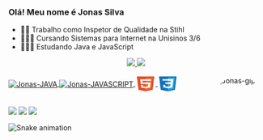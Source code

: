 ### Olá! Meu nome é Jonas Silva

- 👷🏽 Trabalho como Inspetor de Qualidade na Stihl
- 👨🏽‍🎓 Cursando Sistemas para Internet na Unisinos 3/6
- 👨🏽‍💻 Estudando Java e JavaScript


<div align="center">
  <a href="https://github.com/xJonas117">
  <img width="48%" src="https://github-readme-stats.vercel.app/api?username=xJonas117&show_icons=true&theme=dark&include_all_commits=true&count_private=true"/>
  <img width="48%" src="https://github-readme-stats.vercel.app/api/top-langs/?username=xJonas117&layout=compact&langs_count=7&theme=dark"/>
</div>
  
<div style="display: inline_block"><br>
  <img align="center" alt="Jonas-JAVA" height="30" width="40" src="https://cdn.jsdelivr.net/gh/devicons/devicon/icons/java/java-original-wordmark.svg"/>
  <img align="center" alt="Jonas-JAVASCRIPT" height="30" width="40" src="https://cdn.jsdelivr.net/gh/devicons/devicon/icons/javascript/javascript-original.svg" />
  <img align="center" alt="Jonas-HTML" height="30" width="40" src="https://raw.githubusercontent.com/devicons/devicon/master/icons/html5/html5-original.svg">
  <img align="center" alt="Jonas-CSS" height="30" width="40" src="https://raw.githubusercontent.com/devicons/devicon/master/icons/css3/css3-original.svg">
  <img align="right" alt="Jonas-giphy" height="150" style="border-radius:50px;" src="https://media.giphy.com/media/26AHqOyLmEsecqHK0/giphy.gif">
</div>
  
  ##
  
<div> 
 <a href="https://www.instagram.com/tech.jonas/" target="_blank"><img src="https://img.shields.io/badge/Instagram-E4405F?style=for-the-badge&logo=instagram&logoColor=white"  target="_blank"></a>
 <a href = "mailto:jonas_profissional@outlook.com"><img src="https://img.shields.io/badge/Microsoft_Outlook-0078D4?style=for-the-badge&logo=microsoft-outlook&logoColor=white"  target="_blank"></a>
 <a href="https://www.linkedin.com/in/xjonas117/" target="_blank"><img src="https://img.shields.io/badge/-LinkedIn-%230077B5?style=for-the-badge&logo=linkedin&logoColor=white"  target="_blank"></a> 
 
  ![Snake animation](https://github.com/xJonas117/xJonas117/blob/output/github-contribution-grid-snake.svg)
</div> 
